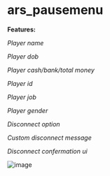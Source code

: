 # ars_pausemenu
**Features:**

*Player name*

*Player dob*

*Player cash/bank/total money*

*Player id*

*Player job*

*Player gender*

*Disconnect option*

*Custom disconnect message*

*Disconnect confermation ui*

![image](https://github.com/Arius-Development/ars_pausemenu/assets/70983185/6edc48ec-417e-4ee7-8781-40e4cc1c1a5d)

